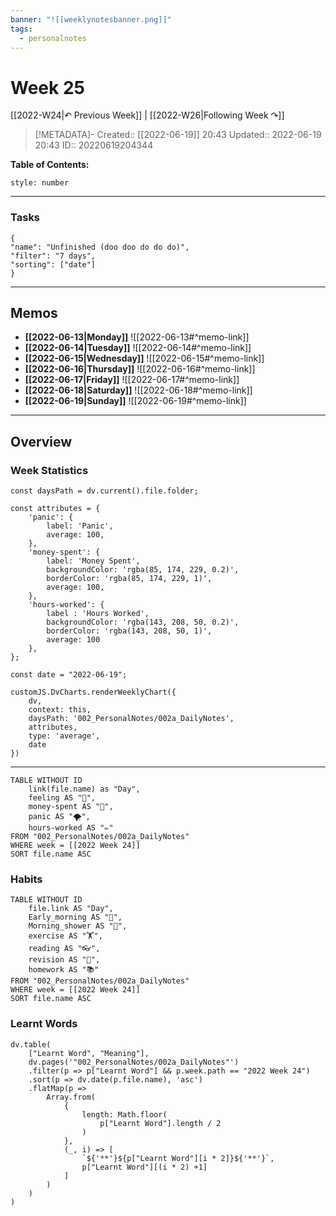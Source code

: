 ```yaml
---
banner: "![[weeklynotesbanner.png]]"
tags:
  - personalnotes
---
```

# Week 25

[[2022-W24|↶ Previous Week]] | [[2022-W26|Following Week ↷]]

> [!METADATA]-
> Created:: [[2022-06-19]] 20:43
> Updated:: 2022-06-19 20:43
> ID:: 20220619204344

**Table of Contents:**
```toc
style: number
```
___
### Tasks
```todoist
{
"name": "Unfinished (doo doo do do do)",
"filter": "7 days",
"sorting": ["date"]
}
```
---
## Memos
- **[[2022-06-13|Monday]]**
	![[2022-06-13#^memo-link]]
- **[[2022-06-14|Tuesday]]**
	![[2022-06-14#^memo-link]]
- **[[2022-06-15|Wednesday]]**
	![[2022-06-15#^memo-link]]
- **[[2022-06-16|Thursday]]**
	![[2022-06-16#^memo-link]]
- **[[2022-06-17|Friday]]**
	![[2022-06-17#^memo-link]]
- **[[2022-06-18|Saturday]]**
	![[2022-06-18#^memo-link]]
- **[[2022-06-19|Sunday]]**
	![[2022-06-19#^memo-link]]
---
## Overview
### Week Statistics
```dataviewjs
const daysPath = dv.current().file.folder;

const attributes = {
	'panic': {
		label: 'Panic',
		average: 100,
	},
	'money-spent': {
		label: 'Money Spent',
		backgroundColor: 'rgba(85, 174, 229, 0.2)',
		borderColor: 'rgba(85, 174, 229, 1)',
		average: 100,
	},
	'hours-worked': {
		label : 'Hours Worked',
		backgroundColor: 'rgba(143, 208, 50, 0.2)',
		borderColor: 'rgba(143, 208, 50, 1)',
		average: 100
	},
};

const date = "2022-06-19";

customJS.DvCharts.renderWeeklyChart({
	dv,
	context: this,
	daysPath: '002_PersonalNotes/002a_DailyNotes',
	attributes,
	type: 'average',
	date
})
```
---
```dataview
TABLE WITHOUT ID
	link(file.name) as "Day",
	feeling AS "💭",
	money-spent AS "💸",
	panic AS "🌪️",
	hours-worked AS "✏️"
FROM "002_PersonalNotes/002a_DailyNotes"
WHERE week = [[2022 Week 24]]
SORT file.name ASC
```
### Habits
```dataview
TABLE WITHOUT ID
	file.link AS "Day",
	Early_morning AS "🌅",
	Morning_shower AS "🚿",
	exercise AS "🏋️",
	reading AS "👓",
	revision AS "🔁",
	homework AS "📚"
FROM "002_PersonalNotes/002a_DailyNotes"
WHERE week = [[2022 Week 24]]
SORT file.name ASC
```
### Learnt Words
```dataviewjs
dv.table(
	["Learnt Word", "Meaning"],
	dv.pages('"002_PersonalNotes/002a_DailyNotes"')
	.filter(p => p["Learnt Word"] && p.week.path == "2022 Week 24")
	.sort(p => dv.date(p.file.name), 'asc')
	.flatMap(p =>
		Array.from(
			{
				length: Math.floor(
					p["Learnt Word"].length / 2
				)
			},
			(_, i) => [
				`${'**'}${p["Learnt Word"][i * 2]}${'**'}`,
				p["Learnt Word"][(i * 2) +1]
			]
		)
	)
)
```




